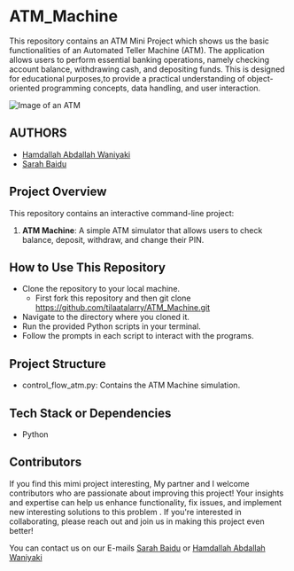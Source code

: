 # ATM_Machine
This repository contains an ATM Mini Project which shows us  the basic functionalities of an Automated Teller Machine (ATM). The application allows users to perform essential banking operations, namely checking account balance, withdrawing cash, and depositing funds. This is designed for educational purposes,to  provide a practical understanding of object-oriented programming concepts, data handling, and user interaction.


![Image of an ATM](https://th.bing.com/th/id/OIP.Tf_DqsYeTdzkFM78TY9aLAHaE4?w=246&h=180&c=7&r=0&o=5&dpr=1.3&pid=1.7)

## AUTHORS
* [Hamdallah Abdallah Waniyaki](https://www.linkedin.com/in/hamdallah-abdallah-waniyaki-05587a309)
* [Sarah Baidu](http://linkedin.com/in/sarah-baidu-0281a4260)

## Project Overview
This repository contains an interactive command-line project:
1. **ATM Machine**: A simple ATM simulator that allows users to check
balance, deposit, withdraw, and change their PIN.


## How to Use This Repository
* Clone the repository to your local machine.
  - First fork this repository and then 
   git clone https://github.com/tilaatalarry/ATM_Machine.git
* Navigate to the directory where you cloned it.
* Run the provided Python scripts in your terminal.
* Follow the prompts in each script to interact with the programs.


## Project Structure
* control_flow_atm.py: Contains the ATM Machine simulation.

## Tech Stack or Dependencies
* Python

## Contributors 
If you find this mimi project interesting, My partner and I  welcome contributors who are passionate about improving this project! Your insights and expertise can help us enhance functionality, fix issues, and implement new interesting solutions to this problem . If you're interested in collaborating, please reach out and join us in making this project even better!

You can contact us on our E-mails  [Sarah Baidu](mailto:sarahbaidu16@gmail.com) or [Hamdallah Abdallah Waniyaki](mailto:hawaiyaki@gmail.com)
